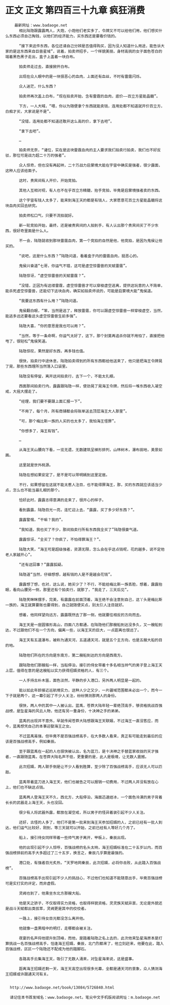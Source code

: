 # 正文 正文 第四百三十九章 疯狂消费
        最新网址：www.badaoge.net
          相比陆隐跟露露两人，大炮，小炮他们老实多了，令牌又不可以给他们用，他们想买什么东西必须自己掏钱，以他们的经济能力，买东西还是要看价钱的。
      
          “接下来这件东西，各位还请自己分辨是否值得购买，因为没人知道什么用途，能告诉大家的是这东西来自巨兽星域”，说着，拍卖师招手，一个样貌美丽，身材高挑的女子面色苍白的端着黑色黑子走出，盒子上盖着一块白布。
      
          拍卖师走过去，直接掀开白布。
      
          出现在众人眼中的是一块很恶心的血肉，上面还有血丝，不时有雷霆闪烁。
      
          众人迷茫，什么东西？
      
          拍卖师再次盖上白布，“现在拍卖开始，含有雷霆的血肉，底价——百立方星能晶髓”。
      
          下方，一人大喊，“喂，你以为随便拿个东西就能卖钱，连用处都不知道就开价百立方，白痴才买，大家说是不是”。
      
          “没错，连用处都不知道还敢开这么高的价，拿下去吧”。
      
          “拿下去吧”。
      
          …
      
          拍卖师无奈，“诸位，实在是这块雷霆血肉的主人要求我们拍卖行拍卖，我们也不好反驳，那位可是战力超二十万的强者”。
      
          众人惊奇，但也没有再起哄，二十万战力启蒙境大能在宇宙中确实是强者，很少露面，这种人应该给面子。
      
          这时，贵宾间有人开价，开始竞拍。
      
          其他人互相对视，有人也不在乎百立方精髓，抬手竞拍，毕竟是启蒙境强者卖的东西。
      
          这个宇宙有钱人太多了，能来到海王天的都是有钱人，大家愿意花百立方星能晶髓将这块血肉买回去研究。
      
          拍卖师松口气，只要不流拍就好。
      
          新一轮竞拍开始，最终，还是被贵宾间的人拍到手，有人认出那个贵宾间买了不少东西，很好奇里面是什么人。
      
          不一会，陆隐就收到那块雷霆血肉，第一个竞拍的自然是他，他竞拍，是因为鬼侯让他买的。
      
          “说吧，这是什么东西？”陆隐问道，看着盒子内的雷霆血肉，挺恶心的。
      
          鬼侯兴奋道“七哥，你运气不错，这可是虚空惊雷兽的天赋雷霆”。
      
          陆隐惊讶，“虚空惊雷兽的天赋雷霆？”。
      
          “没错，正因为有这缕雷霆，虚空惊雷兽才可以穿梭虚空逃离，提供这玩意的人不简单，能杀死虚空惊雷兽，还能切下这块血肉，确实如拍卖师说的，可能是启蒙境大能”鬼侯道。
      
          “我要这东西有什么用？”陆隐问道。
      
          鬼侯翻白眼，“笨，当然是逃了，释放雷霆，你可以跟虚空惊雷兽一样穿梭虚空，当然，能逃多远还要看这头虚空惊雷兽生前多强”。
      
          陆隐大喜，“你的意思是我也可以用？”。
      
          “当然，等于一条命啊，你运气太好了，这下，那个封莫再追杀你就不用怕了，直接把他甩了，很轻松”鬼侯笑道。
      
          陆隐惊叹，果然是好东西，再多钱也值。
      
          很快，拍卖行中途休息，陆隐拍卖得到的所有东西都给他送来了，他只是把海王令牌晃了晃，那些东西理所当然落入口袋里。
      
          陆隐没有停留，离开这间拍卖行，去下一个，不能太扎眼。
      
          西面那间拍卖行内，露露跟陆隐一样，使劲晃了晃海王令牌，然后将一堆东西收入凝空戒，大摇大摆走了。
      
          “经理，我们要不要跟上面汇报一下”。
      
          “不用了，每个月，所有商铺都会将账单送去顶层海王大人那里”。
      
          “可，那个梅比斯一族的人买的也太多了，我怕海王怪罪”。
      
          “你想多了，海王有钱”。
      
          …
      
          从海王天山腰向下看，一览无遗，无数建筑呈梯形排列，山林树木，瀑布田地，美景如画。
      
          这里就是世外桃源。
      
          陆隐在想如果安定了，是不是可以带明嫣到这里定居。
      
          不行，如果想留在这就不能太惹人注目，也不能得罪海王，那，买的东西就应该适当少点，怎么也不能当最扎眼的那个。
      
          恰好此时，露露志得意满的走来了，很开心的样子。
      
          看到露露，陆隐目光一亮，连忙迎上去，“露露，买了多少好东西？”。
      
          露露警惕，“干嘛？我的”。
      
          “我知道，我也买了不少，那间拍卖行所有东西我全买了”陆隐很豪气道。
      
          露露惊讶，“全买了？你疯了，不怕得罪海王？”。
      
          陆隐大笑，“海王可是超级强者，资源无限，怎么会在乎这点钱呢，花的越多，说不定他老人家越开心”。
      
          “还有这回事？”露露狐疑。
      
          陆隐道“当然，仔细想想，越有钱的人是不是越会花钱”。
      
          露露想了想，也对，这么说，她买少了？不行，不能给梅比斯一族丢脸，想着，露露抬眼，看向山腰另一侧，那里还有个拍卖行，就那了，“我走了，三天后见”。
      
          陆隐笑眯眯摆手，完美，有露露在前面顶着，海王绝不会注意到自己，这丫头是梅比斯一族的，海王就算要账也要得到，自己就随便买点，别太引人注目就好。
      
          想着，他同样望向远方，露露既然去了那一侧，他就要往相反的方向而去。
      
          海王天是一座圆锥形高山，四面八方都通，在陆隐他们那艘船到达没多久，又一艘船到达，不过跟他们不在一个方向，偏离一些，以海王天的巨大，一点距离也很远了。
      
          海王天有五道瀑布，被称为通天河，五道通天河，就是五个主方向，也是五艘大船的目的地。
      
          陆隐他们所在的方向是东南方，第二艘船到达的方向是西南方。
      
          跟陆隐他们那艘船一样，当船停泊，接引的侍女带着十多名相当帅气的男子登上海王天上层，值得在意的是这艘船以实力获得招婿资格的人，有三个。
      
          一人手持古朴木笛，面色淡然，平静的步入港口，另外两人明显是一起的。
      
          能以如此年龄接近巡航境实力，这种人少之又少，一片疆域范围都未必出一个，而今一下子就是两个，这一幕引起了不少人关注，纷纷猜测那两人的身份。
      
          很快，两人中的其中一人被认出，蓝禹，苍莽大陆年轻一辈绝顶高手，够资格挑战百强战榜，是坠星海的风云人物，他还有另一重身份，十决神之手的弟弟。
      
          蓝禹的出现并不意外，早就传闻苍莽大陆想跟海王天联姻，不过海王一直没答应，而今，蓝禹想凭自己的本事迎娶海王之女。
      
          不过蓝禹虽强，但毕竟不是百强战榜高手，在大多数人看来，真正有可能走到最后的应该是百强战榜高手，例如秦辰。
      
          至于跟蓝禹在一起的人也很快被认出，名为蓝刀，是十决神之手替蓝家收拢的天才强者，一直跟随蓝禹，在苍莽大陆名声不低，更重要的是，此人是极境，让无数人震撼。
      
          此次招婿，两人联手倒是让不少人看到胜算，至少除了百强战榜高手，应该无人可以匹敌。
      
          蓝禹带着蓝刀进入海王天，他们也被告之可以报销一切费用，不过两人并没有放在心上，他们也不缺这点钱。
      
          蓝禹两人登海王天不久，西北方，大船停泊，海面迅速结冰，一个面色冷漠的男子背着长长的武器走上海王天，头也没回。
      
          很少有人将武器外露，都放在凝空戒，所以男子的怪异着装引起不少人关注。
      
          还好，古怪的人多了，他们不是第一批来到海王天参加招婿的人，之前已经有一批人到达，他们运气比较好，刚到，等三天就可以开始，之前已经有人等好几个月了。
      
          船上，接引侍女同样带着一些帅气男子离开，甲板上，秦辰出现。
      
          他的出现引起不少人惊呼，百强战榜的名头太响，海王招婿标准在二十五岁以内，而百强战榜排前的高手大多超过了二十五岁，换言之，秦辰几乎算是最强的。
      
          港口处，有强者目光炙热，“天罗地网秦辰，此次招婿，必将你击败，从此踏入百强战榜”。
      
          百强战榜高手出现引起不少人的挑战心，不过他们也知道不能随意出手，毕竟百强战榜可是实打实的评定，而非虚假。
      
          灵阙也到了，他乘坐东北方那艘大船。
      
          他是天之骄子，不仅取得实力资格，也取得样貌资格，灵灵族天赋异禀，无论是外貌还是战斗天赋都出类拔萃，灵阙更是其中的佼佼者。
      
          一路上，接引侍女目光都没怎么离开他。
      
          他就像一盏黑暗中的明灯，走哪都会被关注。
      
          夜宴的名声将他提升到顶峰，而他，是踏着陆隐之名上去的，此次他来坠星海原本是打算挑战一名百强战榜高手，恰逢海王招婿，秦辰，北门烈都来了，他立刻赶来，他要在此，踏入百强战榜，区区一个陆隐还不配成为他的踏脚石。
      
          各路高手云集海王天，吸引了无数人涌来，对坠星海来说，这是盛事。
      
          距离海王招婿还剩一天，海王天高空出现很多光幕，全都是通天河的景象，众人猜测海王招婿或许跟通天河有关。
      
      
      http://www.badaoge.net/book/13084/5726840.html
      
      请记住本书首发域名：www.badaoge.net。笔尖中文手机版阅读网址：m.badaoge.net
